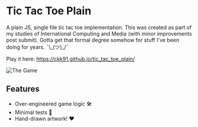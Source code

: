 # Tic Tac Toe Plain
A plain JS, single file tic tac toe implementation. This was created as part of my studies of International Computing and Media (with minor improvements post submit). 
Gotta get that formal degree somehow for stuff I've been doing for years. ¯\\\_(ツ)_/¯

Play it here: https://ckk91.github.io/tic_tac_toe_plain/

![The Game](./ttt_demo.png?raw=true "TDemo of the Tic Tac Toe Game")

## Features
- Over-engineered game logic :hammer_and_wrench:
- Minimal tests :microscope:
- Hand-drawn artwork! :hearts:

